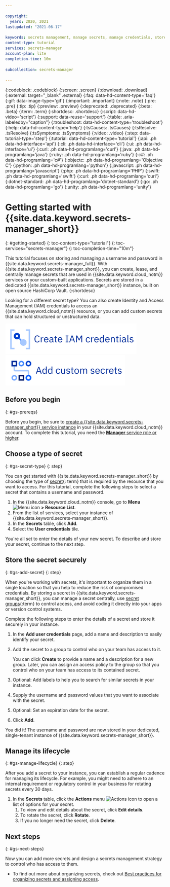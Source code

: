 ```yaml
---

copyright:
  years: 2020, 2021
lastupdated: "2021-06-17"

keywords: secrets management, manage secrets, manage credentials, store username and password, add secrets, add credentials, get started with Secrets Manager
content-type: tutorial
services: secrets-manager
account-plan: lite
completion-time: 10m

subcollection: secrets-manager

---
```


{:codeblock: .codeblock}
{:screen: .screen}
{:download: .download}
{:external: target="_blank" .external}
{:faq: data-hd-content-type='faq'}
{:gif: data-image-type='gif'}
{:important: .important}
{:note: .note}
{:pre: .pre}
{:tip: .tip}
{:preview: .preview}
{:deprecated: .deprecated}
{:beta: .beta}
{:term: .term}
{:shortdesc: .shortdesc}
{:script: data-hd-video='script'}
{:support: data-reuse='support'}
{:table: .aria-labeledby="caption"}
{:troubleshoot: data-hd-content-type='troubleshoot'}
{:help: data-hd-content-type='help'}
{:tsCauses: .tsCauses}
{:tsResolve: .tsResolve}
{:tsSymptoms: .tsSymptoms}
{:video: .video}
{:step: data-tutorial-type='step'}
{:tutorial: data-hd-content-type='tutorial'}
{:api: .ph data-hd-interface='api'}
{:cli: .ph data-hd-interface='cli'}
{:ui: .ph data-hd-interface='ui'}
{:curl: .ph data-hd-programlang='curl'}
{:java: .ph data-hd-programlang='java'}
{:ruby: .ph data-hd-programlang='ruby'}
{:c#: .ph data-hd-programlang='c#'}
{:objectc: .ph data-hd-programlang='Objective C'}
{:python: .ph data-hd-programlang='python'}
{:javascript: .ph data-hd-programlang='javascript'}
{:php: .ph data-hd-programlang='PHP'}
{:swift: .ph data-hd-programlang='swift'}
{:curl: .ph data-hd-programlang='curl'}
{:dotnet-standard: .ph data-hd-programlang='dotnet-standard'}
{:go: .ph data-hd-programlang='go'}
{:unity: .ph data-hd-programlang='unity'}

# Getting started with {{site.data.keyword.secrets-manager_short}}
{: #getting-started}
{: toc-content-type="tutorial"}
{: toc-services="secrets-manager"}
{: toc-completion-time="10m"}

This tutorial focuses on storing and managing a username and password in {{site.data.keyword.secrets-manager_full}}. With {{site.data.keyword.secrets-manager_short}}, you can create, lease, and centrally manage secrets that are used in {{site.data.keyword.cloud_notm}} services or your custom-built applications. Secrets are stored in a dedicated {{site.data.keyword.secrets-manager_short}} instance, built on open source HashiCorp Vault.
{:shortdesc}

Looking for a different secret type? You can also create Identity and Access Management (IAM) credentials to access an {{site.data.keyword.cloud_notm}} resource, or you can add custom secrets that can hold structured or unstructured data.

[![This image is a visual link to the instructions for creating IAM credentials](images/gs-iam-credentials.svg)](/docs/secrets-manager?topic=secrets-manager-iam-credentials)     [![This image is a visual link to the instructions on adding custom secrets.](images/gs-custom.svg)](/docs/secrets-manager?topic=secrets-manager-arbitrary-secrets)

## Before you begin
{: #gs-prereqs}

Before you begin, be sure to [create a {{site.data.keyword.secrets-manager_short}} service instance](/docs/secrets-manager?topic=secrets-manager-create-instance) in your {{site.data.keyword.cloud_notm}} account. To complete this tutorial, you need the [**Manager** service role or higher](/docs/secrets-manager?topic=secrets-manager-iam).

## Choose a type of secret
{: #gs-secret-type}
{: step}

You can get started with {{site.data.keyword.secrets-manager_short}} by choosing the type of [secret](#x2789492){: term} that is required by the resource that you want to access. For this tutorial, complete the following steps to select a secret that contains a username and password.

1. In the {{site.data.keyword.cloud_notm}} console, go to **Menu** ![Menu icon](../icons/icon_hamburger.svg) **> Resource List**.
2. From the list of services, select your instance of {{site.data.keyword.secrets-manager_short}}.
3. In the **Secrets** table, click **Add**.
4. Select the **User credentials** tile.

  You're all set to enter the details of your new secret. To describe and store your secret, continue to the next step.

## Store the secret securely
{: #gs-add-secret}
{: step}

When you're working with secrets, it's important to organize them in a single location so that you help to reduce the risk of compromised credentials. By storing a secret in {{site.data.keyword.secrets-manager_short}}, you can manage a secret centrally, use [secret groups](#x9968962){:term} to control access, and avoid coding it directly into your apps or version control systems.

Complete the following steps to enter the details of a secret and store it securely in your instance.

1. In the **Add user credentials** page, add a name and description to easily identify your secret.
2. Add the secret to a group to control who on your team has access to it.

   You can click **Create** to provide a name and a description for a new group. Later, you can assign an access policy to the group so that you control who on your team has access to its contained secret.
3. Optional: Add labels to help you to search for similar secrets in your instance.
4. Supply the username and password values that you want to associate with the secret.
5. Optional: Set an expiration date for the secret.
6. Click **Add**.

  You did it! The username and password are now stored in your dedicated, single-tenant instance of {{site.data.keyword.secrets-manager_short}}.

## Manage its lifecycle
{: #gs-manage-lifecycle}
{: step}

After you add a secret to your instance, you can establish a regular cadence for managing its lifecycle. For example, you might need to adhere to an internal requirement or regulatory control in your business for rotating secrets every 30 days.

1. In the **Secrets** table, click the **Actions** menu ![Actions icon](../icons/actions-icon-vertical.svg) to open a list of options for your secret.
   1. To view and edit details about the secret, click **Edit details**.
   2. To rotate the secret, click **Rotate**.
   3. If you no longer need the secret, click **Delete**.

## Next steps
{: #gs-next-steps}

Now you can add more secrets and design a secrets management strategy to control who has access to them.

- To find out more about organizing secrets, check out [Best practices for organizing secrets and assigning access](/docs/secrets-manager?topic=secrets-manager-best-practices-organize-secrets).

